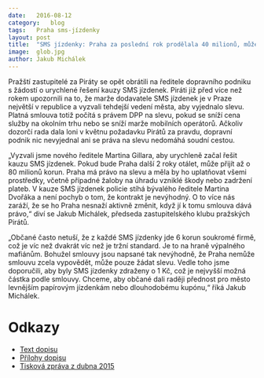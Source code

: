 ```yaml
---
date:	2016-08-12
category:	blog
tags:	Praha sms-jízdenky
layout:	post
title:	"SMS jízdenky: Praha za poslední rok prodělala 40 milionů, může přijít o dalších 80" 
image:	glob.jpg
author:	Jakub Michálek
---
```


Pražští zastupitelé za Piráty se opět obrátili na ředitele dopravního podniku s žádostí o urychlené řešení kauzy SMS jízdenek. Piráti již před více než rokem upozornili na to, že marže dodavatele SMS jízdenek je v Praze největší v republice a vyzvali tehdejší vedení města, aby vyjednalo slevu. Platná smlouva totiž počítá s právem DPP na slevu, pokud se sníží cena služby na okolním trhu nebo se sníží marže mobilních operátorů. Ačkoliv dozorčí rada dala loni v květnu požadavku Pirátů za pravdu, dopravní podnik nic nevyjednal ani se práva na slevu nedomáhá soudní cestou.

„Vyzvali jsme nového ředitele Martina Gillara, aby urychleně začal řešit kauzu SMS jízdenek. Pokud bude Praha další 2 roky otálet, může přijít až o 80 milionů korun. Praha má právo na slevu a měla by ho uplatňovat všemi prostředky, včetně případné žaloby na úhradu vzniklé škody nebo zadržení plateb. V kauze SMS jízdenek policie stíhá bývalého ředitele Martina Dvořáka a není pochyb o tom, že kontrakt je nevýhodný. O to více nás zaráží, že se ho Praha nesnaží aktivně změnit, když jí k tomu smlouva dává právo,“ diví se Jakub Michálek, předseda zastupitelského klubu pražských Pirátů. 

„Občané často netuší, že z každé SMS jízdenky jde 6 korun soukromé firmě, což je víc než dvakrát víc než je tržní standard. Je to na hraně výpalného mafiánům. Bohužel smlouvy jsou napsané tak nevýhodně, že Praha nemůže smlouvu zcela vypovědět, může pouze žádat slevu. Vedle toho jsme doporučili, aby byly SMS jízdenky zdraženy o 1 Kč, což je nejvyšší možná částka podle smlouvy. Chceme, aby občané dali raději přednost pro město levnějším papírovým jízdenkám nebo dlouhodobému kupónu,“ říká Jakub Michálek.

# Odkazy

* [Text dopisu](https://github.com/pirati-byro/spisy-zk-pha-2016/blob/master/3567-sms-jizdenky/1-podnet/main_signed.pdf)
* [Přílohy dopisu](https://github.com/pirati-byro/spisy-zk-pha-2016/tree/master/3567-sms-jizdenky/1-podnet/attachments)
* [Tisková zpráva z dubna 2015](https://praha.pirati.cz/sms-jizdenky.html)

